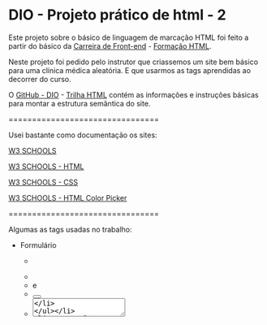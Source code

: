 
# DIO - Projeto prático de html - 2

Este projeto sobre o básico de linguagem de marcação HTML foi feito a partir do básico da [Carreira de Front-end](https://www.dio.me/careers/front-end) - [Formação HTML](https://www.dio.me/curso-html).

Neste projeto foi pedido pelo instrutor que criassemos um site bem básico para uma clínica médica aleatória. E que  usarmos as tags aprendidas ao decorrer do curso.

O [GitHub - DIO](https://github.com/digitalinnovationone) - [Trilha HTML](https://github.com/digitalinnovationone/trilha-html-modulo-2?tab=readme-ov-file#estrutura-das-p%C3%A1ginas) contém as informações e instruções básicas para montar a estrutura semântica do site.

================================

Usei bastante como documentação os sites: 

[W3 SCHOOLS](https://www.w3schools.com/) 

[W3 SCHOOLS - HTML](https://www.w3schools.com/html/default.asp) 

[W3 SCHOOLS - CSS](https://www.w3schools.com/css/default.asp) 

[W3 SCHOOLS - HTML Color Picker](https://www.w3schools.com/colors/colors_picker.asp)


================================


Algumas as tags usadas no trabalho:

- Formulário 
    - <form> 
    - <imput> 
    - <checkbox> e <radio> 
    - <button> 
    - <textarea>
- Formatação 
    - <div> e <span> 
    - Fieldsets 
    - <embeds> 
    - <iframes> 
    - Cores 
- Mídias 
    - <img> 
    - <audio> 
    - <video> 
    - <track> 
    - <iframe> 
- Tabelas 
    - Tag <table> 
    - <tr> 
    - Tag <td> e <th> 
    - tag <tbody>, <thead> e <tfoot>
    - Estilos



